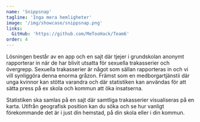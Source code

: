 ```yaml
---
name: 'Snippsnap'
tagline: 'Inga mera hemligheter'
image: '/img/showcase/snippsnap.png'
links:
  GitHub: 'https://github.com/MeTooHack/Team6'
order: 4
---
```

Lösningen består av en app och en sajt där tjejer i grundskolan anonymt rapporterar in när de har blivit utsatta för sexuella trakasserier och övergrepp. Sexuella trakasserier är något som sällan rapporteras in och vi vill synliggöra denna enorma gråzon. Främst som en medborgartjänstii där unga kvinnor kan stötta varandra och där statistiken kan användas för att sätta press på ex skola och kommun att öka insatserna.

Statistiken ska samlas på en sajt där samtliga trakasserier visualiseras på en karta. Utifrån geografisk position kan du söka och se hur vanligt förekommande det är i just din hemstad, på din skola eller i din kommun.
